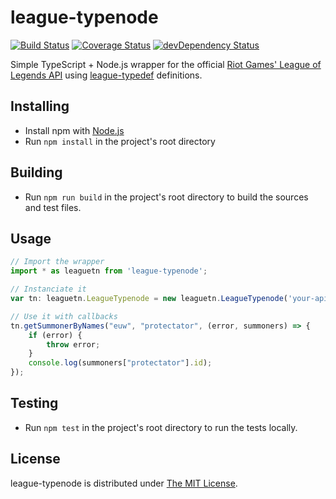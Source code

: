 # league-typenode
[![Build Status](https://travis-ci.org/Protectator/league-typenode.svg?branch=master)](https://travis-ci.org/Protectator/league-typenode) [![Coverage Status](https://coveralls.io/repos/github/Protectator/league-typenode/badge.svg?branch=master)](https://coveralls.io/github/Protectator/league-typenode?branch=master) [![devDependency Status](https://david-dm.org/protectator/league-typenode/dev-status.svg)](https://david-dm.org/protectator/league-typenode#info=devDependencies)

Simple TypeScript + Node.js wrapper for the official [Riot Games' League of Legends API](https://developer.riotgames.com/api/methods) using [league-typedef](https://github.com/Protectator/league-typedef) definitions.

## Installing

- Install npm with [Node.js](https://nodejs.org/en/)
- Run `npm install` in the project's root directory

## Building

- Run `npm run build` in the project's root directory to build the sources and test files.

## Usage

```typescript
// Import the wrapper
import * as leaguetn from 'league-typenode';

// Instanciate it
var tn: leaguetn.LeagueTypenode = new leaguetn.LeagueTypenode('your-api-key', false);

// Use it with callbacks
tn.getSummonerByNames("euw", "protectator", (error, summoners) => {
    if (error) {
        throw error;
    }
    console.log(summoners["protectator"].id);
});
```

## Testing

- Run `npm test` in the project's root directory to run the tests locally.

## License

league-typenode is distributed under [The MIT License](http://opensource.org/licenses/MIT).
